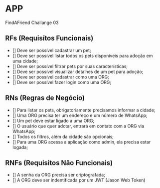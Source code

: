 # APP

FindAFriend Challange 03

## RFs (Requisítos Funcionais)

- [] Deve ser possível cadastrar um pet;
- [] Deve ser possível listar todos os pets disponíveis para adoção em uma cidade;
- [] Deve ser possível filtrar pets por suas características;
- [] Deve ser possível visualizar detalhes de um pet para adoção;
- [] Deve ser possível cadastrar como uma ORG;
- [] Deve ser possível fazer login como uma ORG;

## RNs (Regras de Negócio)

- [] Para listar os pets, obrigatoriamente precisamos informar a cidade;
- [] Uma ORG precisa ter um endereço e um número de WhatsApp;
- [] Um pet deve estar ligado a uma ORG;
- [] O usuário que quer adotar, entrará em contato com a ORG via WhatsApp;
- [] Todos os filtros, além da cidade são opcionais;
- [] Para uma ORG acessa a aplicação como admin, ela precisa estar logada;

## RNFs (Requisitos Não Funcionais)

- [] A senha da ORG precisa ser criptografada;
- [] A ORG deve ser indentificada por um JWT (Jason Web Token)